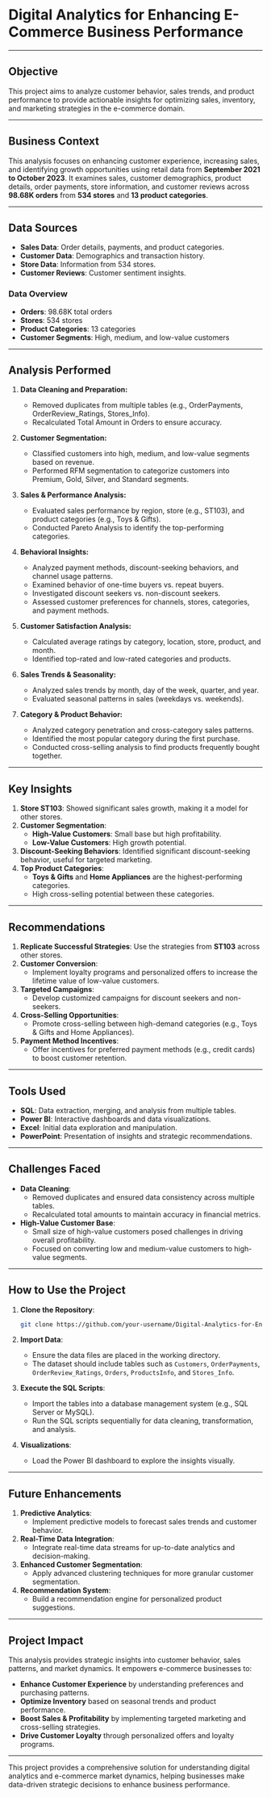 # Digital Analytics for Enhancing E-Commerce Business Performance

---

## Objective
This project aims to analyze customer behavior, sales trends, and product performance to provide actionable insights for optimizing sales, inventory, and marketing strategies in the e-commerce domain.

---

## Business Context
This analysis focuses on enhancing customer experience, increasing sales, and identifying growth opportunities using retail data from **September 2021 to October 2023**. It examines sales, customer demographics, product details, order payments, store information, and customer reviews across **98.68K orders** from **534 stores** and **13 product categories**.

---

## Data Sources
- **Sales Data**: Order details, payments, and product categories.
- **Customer Data**: Demographics and transaction history.
- **Store Data**: Information from 534 stores.
- **Customer Reviews**: Customer sentiment insights.

### Data Overview
- **Orders**: 98.68K total orders
- **Stores**: 534 stores
- **Product Categories**: 13 categories
- **Customer Segments**: High, medium, and low-value customers

---

## Analysis Performed
1. **Data Cleaning and Preparation:**
   - Removed duplicates from multiple tables (e.g., OrderPayments, OrderReview_Ratings, Stores_Info).
   - Recalculated Total Amount in Orders to ensure accuracy.

2. **Customer Segmentation:**
   - Classified customers into high, medium, and low-value segments based on revenue.
   - Performed RFM segmentation to categorize customers into Premium, Gold, Silver, and Standard segments.

3. **Sales & Performance Analysis:**
   - Evaluated sales performance by region, store (e.g., ST103), and product categories (e.g., Toys & Gifts).
   - Conducted Pareto Analysis to identify the top-performing categories.

4. **Behavioral Insights:**
   - Analyzed payment methods, discount-seeking behaviors, and channel usage patterns.
   - Examined behavior of one-time buyers vs. repeat buyers.
   - Investigated discount seekers vs. non-discount seekers.
   - Assessed customer preferences for channels, stores, categories, and payment methods.

5. **Customer Satisfaction Analysis:**
   - Calculated average ratings by category, location, store, product, and month.
   - Identified top-rated and low-rated categories and products.

6. **Sales Trends & Seasonality:**
   - Analyzed sales trends by month, day of the week, quarter, and year.
   - Evaluated seasonal patterns in sales (weekdays vs. weekends).

7. **Category & Product Behavior:**
   - Analyzed category penetration and cross-category sales patterns.
   - Identified the most popular category during the first purchase.
   - Conducted cross-selling analysis to find products frequently bought together.

---

## Key Insights
1. **Store ST103**: Showed significant sales growth, making it a model for other stores.
2. **Customer Segmentation**:
   - **High-Value Customers**: Small base but high profitability.
   - **Low-Value Customers**: High growth potential.
3. **Discount-Seeking Behaviors**: Identified significant discount-seeking behavior, useful for targeted marketing.
4. **Top Product Categories**:
   - **Toys & Gifts** and **Home Appliances** are the highest-performing categories.
   - High cross-selling potential between these categories.

---

## Recommendations
1. **Replicate Successful Strategies**: Use the strategies from **ST103** across other stores.
2. **Customer Conversion**:
   - Implement loyalty programs and personalized offers to increase the lifetime value of low-value customers.
3. **Targeted Campaigns**:
   - Develop customized campaigns for discount seekers and non-seekers.
4. **Cross-Selling Opportunities**:
   - Promote cross-selling between high-demand categories (e.g., Toys & Gifts and Home Appliances).
5. **Payment Method Incentives**:
   - Offer incentives for preferred payment methods (e.g., credit cards) to boost customer retention.

---

## Tools Used
- **SQL**: Data extraction, merging, and analysis from multiple tables.
- **Power BI**: Interactive dashboards and data visualizations.
- **Excel**: Initial data exploration and manipulation.
- **PowerPoint**: Presentation of insights and strategic recommendations.

---

## Challenges Faced
- **Data Cleaning**:
  - Removed duplicates and ensured data consistency across multiple tables.
  - Recalculated total amounts to maintain accuracy in financial metrics.
- **High-Value Customer Base**:
  - Small size of high-value customers posed challenges in driving overall profitability.
  - Focused on converting low and medium-value customers to high-value segments.

---

## How to Use the Project
1. **Clone the Repository**:
   ```sh
   git clone https://github.com/your-username/Digital-Analytics-for-Enhancing-E-Commerce-Business-Performance.git
   ```
2. **Import Data**:
   - Ensure the data files are placed in the working directory.
   - The dataset should include tables such as `Customers`, `OrderPayments`, `OrderReview_Ratings`, `Orders`, `ProductsInfo`, and `Stores_Info`.

3. **Execute the SQL Scripts**:
   - Import the tables into a database management system (e.g., SQL Server or MySQL).
   - Run the SQL scripts sequentially for data cleaning, transformation, and analysis.

4. **Visualizations**:
   - Load the Power BI dashboard to explore the insights visually.

---

## Future Enhancements
1. **Predictive Analytics**:
   - Implement predictive models to forecast sales trends and customer behavior.
2. **Real-Time Data Integration**:
   - Integrate real-time data streams for up-to-date analytics and decision-making.
3. **Enhanced Customer Segmentation**:
   - Apply advanced clustering techniques for more granular customer segmentation.
4. **Recommendation System**:
   - Build a recommendation engine for personalized product suggestions.

---

## Project Impact
This analysis provides strategic insights into customer behavior, sales patterns, and market dynamics. It empowers e-commerce businesses to:
- **Enhance Customer Experience** by understanding preferences and purchasing patterns.
- **Optimize Inventory** based on seasonal trends and product performance.
- **Boost Sales & Profitability** by implementing targeted marketing and cross-selling strategies.
- **Drive Customer Loyalty** through personalized offers and loyalty programs.

---

This project provides a comprehensive solution for understanding digital analytics and e-commerce market dynamics, helping businesses make data-driven strategic decisions to enhance business performance.
